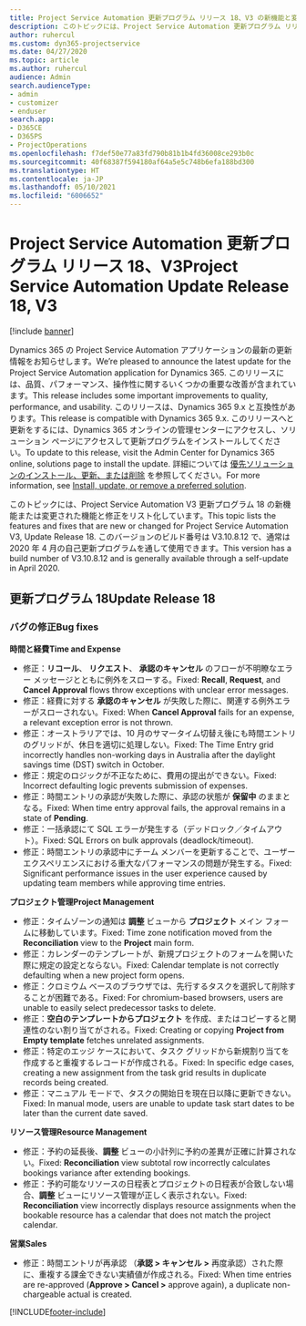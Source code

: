 ```yaml
---
title: Project Service Automation 更新プログラム リリース 18、V3 の新機能と変更点
description: このトピックには、Project Service Automation 更新プログラム リリース 18、V3 で利用可能な機能と修正をリスト化しています。
author: ruhercul
ms.custom: dyn365-projectservice
ms.date: 04/27/2020
ms.topic: article
ms.author: ruhercul
audience: Admin
search.audienceType:
- admin
- customizer
- enduser
search.app:
- D365CE
- D365PS
- ProjectOperations
ms.openlocfilehash: f7def50e77a83fd790b81b1b4fd36008ce293b0c
ms.sourcegitcommit: 40f68387f594180af64a5e5c748b6efa188bd300
ms.translationtype: HT
ms.contentlocale: ja-JP
ms.lasthandoff: 05/10/2021
ms.locfileid: "6006652"
---
```

# <a name="project-service-automation-update-release-18-v3"></a><span data-ttu-id="b3880-103">Project Service Automation 更新プログラム リリース 18、V3</span><span class="sxs-lookup"><span data-stu-id="b3880-103">Project Service Automation Update Release 18, V3</span></span>

[!include [banner](../includes/psa-now-project-operations.md)]

<span data-ttu-id="b3880-104">Dynamics 365 の Project Service Automation アプリケーションの最新の更新情報をお知らせします。</span><span class="sxs-lookup"><span data-stu-id="b3880-104">We’re pleased to announce the latest update for the Project Service Automation application for Dynamics 365.</span></span> <span data-ttu-id="b3880-105">このリリースには、品質、パフォーマンス、操作性に関するいくつかの重要な改善が含まれています。</span><span class="sxs-lookup"><span data-stu-id="b3880-105">This release includes some important improvements to quality, performance, and usability.</span></span> <span data-ttu-id="b3880-106">このリリースは、Dynamics 365 9.x と互換性があります。</span><span class="sxs-lookup"><span data-stu-id="b3880-106">This release is compatible with Dynamics 365 9.x.</span></span> <span data-ttu-id="b3880-107">このリリースへと更新をするには、Dynamics 365 オンラインの管理センターにアクセスし、ソリューション ページにアクセスして更新プログラムをインストールしてください。</span><span class="sxs-lookup"><span data-stu-id="b3880-107">To update to this release, visit the Admin Center for Dynamics 365 online, solutions page to install the update.</span></span> <span data-ttu-id="b3880-108">詳細については [優先ソリューションのインストール、更新、または削除](/power-platform/admin/install-remove-preferred-solution) を参照してください。</span><span class="sxs-lookup"><span data-stu-id="b3880-108">For more information, see [Install, update, or remove a preferred solution](/power-platform/admin/install-remove-preferred-solution).</span></span>

<span data-ttu-id="b3880-109">このトピックには、Project Service Automation V3 更新プログラム 18 の新機能または変更された機能と修正をリスト化しています。</span><span class="sxs-lookup"><span data-stu-id="b3880-109">This topic lists the features and fixes that are new or changed for Project Service Automation V3, Update Release 18.</span></span> <span data-ttu-id="b3880-110">このバージョンのビルド番号は V3.10.8.12 で、通常は 2020 年 4 月の自己更新プログラムを通して使用できます。</span><span class="sxs-lookup"><span data-stu-id="b3880-110">This version has a build number of V3.10.8.12 and is generally available through a self-update in April 2020.</span></span>

## <a name="update-release-18"></a><span data-ttu-id="b3880-111">更新プログラム 18</span><span class="sxs-lookup"><span data-stu-id="b3880-111">Update Release 18</span></span>

### <a name="bug-fixes"></a><span data-ttu-id="b3880-112">バグの修正</span><span class="sxs-lookup"><span data-stu-id="b3880-112">Bug fixes</span></span>

<span data-ttu-id="b3880-113">**時間と経費**</span><span class="sxs-lookup"><span data-stu-id="b3880-113">**Time and Expense**</span></span>

- <span data-ttu-id="b3880-114">修正：**リコール**、 **リクエスト**、 **承認のキャンセル** のフローが不明瞭なエラー メッセージとともに例外をスローする。</span><span class="sxs-lookup"><span data-stu-id="b3880-114">Fixed: **Recall**, **Request**, and **Cancel Approval** flows throw exceptions with unclear error messages.</span></span>
- <span data-ttu-id="b3880-115">修正：経費に対する **承認のキャンセル** が失敗した際に、関連する例外エラーがスローされない。</span><span class="sxs-lookup"><span data-stu-id="b3880-115">Fixed: When **Cancel Approval** fails for an expense, a relevant exception error is not thrown.</span></span>
- <span data-ttu-id="b3880-116">修正：オーストラリアでは、10 月のサマータイム切替え後にも時間エントリのグリッドが、休日を適切に処理しない。</span><span class="sxs-lookup"><span data-stu-id="b3880-116">Fixed: The Time Entry grid incorrectly handles non-working days in Australia after the daylight savings time (DST) switch in October.</span></span>
- <span data-ttu-id="b3880-117">修正：規定のロジックが不正なために、費用の提出ができない。</span><span class="sxs-lookup"><span data-stu-id="b3880-117">Fixed: Incorrect defaulting logic prevents submission of expenses.</span></span>
- <span data-ttu-id="b3880-118">修正：時間エントリの承認が失敗した際に、承認の状態が **保留中** のままとなる。</span><span class="sxs-lookup"><span data-stu-id="b3880-118">Fixed: When time entry approval fails, the approval remains in a state of **Pending**.</span></span>
- <span data-ttu-id="b3880-119">修正：一括承認にて SQL エラーが発生する（デッドロック／タイムアウト）。</span><span class="sxs-lookup"><span data-stu-id="b3880-119">Fixed: SQL Errors on bulk approvals (deadlock/timeout).</span></span>
- <span data-ttu-id="b3880-120">修正：時間エントリの承認中にチーム メンバーを更新することで、ユーザー エクスペリエンスにおける重大なパフォーマンスの問題が発生する。</span><span class="sxs-lookup"><span data-stu-id="b3880-120">Fixed: Significant performance issues in the user experience caused by updating team members while approving time entries.</span></span>

<span data-ttu-id="b3880-121">**プロジェクト管理**</span><span class="sxs-lookup"><span data-stu-id="b3880-121">**Project Management**</span></span>

- <span data-ttu-id="b3880-122">修正：タイムゾーンの通知は **調整** ビューから **プロジェクト** メイン フォームに移動しています。</span><span class="sxs-lookup"><span data-stu-id="b3880-122">Fixed: Time zone notification moved from the **Reconciliation** view to the **Project** main form.</span></span>
- <span data-ttu-id="b3880-123">修正：カレンダーのテンプレートが、新規プロジェクトのフォームを開いた際に規定の設定とならない。</span><span class="sxs-lookup"><span data-stu-id="b3880-123">Fixed: Calendar template is not correctly defaulting when a new project form opens.</span></span>
- <span data-ttu-id="b3880-124">修正：クロミウム ベースのブラウザでは、先行するタスクを選択して削除することが困難である。</span><span class="sxs-lookup"><span data-stu-id="b3880-124">Fixed: For chromium-based browsers, users are unable to easily select predecessor tasks to delete.</span></span>
- <span data-ttu-id="b3880-125">修正：**空白のテンプレートからプロジェクト** を作成、またはコピーすると関連性のない割り当てがされる。</span><span class="sxs-lookup"><span data-stu-id="b3880-125">Fixed: Creating or copying **Project from Empty template** fetches unrelated assignments.</span></span>
- <span data-ttu-id="b3880-126">修正：特定のエッジ ケースにおいて、タスク グリッドから新規割り当てを作成すると重複するレコードが作成される。</span><span class="sxs-lookup"><span data-stu-id="b3880-126">Fixed: In specific edge cases, creating a new assignment from the task grid results in duplicate records being created.</span></span>
- <span data-ttu-id="b3880-127">修正：マニュアル モードで、タスクの開始日を現在日以降に更新できない。</span><span class="sxs-lookup"><span data-stu-id="b3880-127">Fixed: In manual mode, users are unable to update task start dates to be later than the current date saved.</span></span>

<span data-ttu-id="b3880-128">**リソース管理**</span><span class="sxs-lookup"><span data-stu-id="b3880-128">**Resource Management**</span></span>

- <span data-ttu-id="b3880-129">修正：予約の延長後、**調整** ビューの小計列に予約の差異が正確に計算されない。</span><span class="sxs-lookup"><span data-stu-id="b3880-129">Fixed: **Reconciliation** view subtotal row incorrectly calculates bookings variance after extending bookings.</span></span>
- <span data-ttu-id="b3880-130">修正：予約可能なリソースの日程表とプロジェクトの日程表が合致しない場合、**調整** ビューにリソース管理が正しく表示されない。</span><span class="sxs-lookup"><span data-stu-id="b3880-130">Fixed: **Reconciliation** view incorrectly displays resource assignments when the bookable resource has a calendar that does not match the project calendar.</span></span>

<span data-ttu-id="b3880-131">**営業**</span><span class="sxs-lookup"><span data-stu-id="b3880-131">**Sales**</span></span>

- <span data-ttu-id="b3880-132">修正：時間エントリが再承認 （**承認 > キャンセル >** 再度承認）された際に、重複する課金できない実績値が作成される。</span><span class="sxs-lookup"><span data-stu-id="b3880-132">Fixed: When time entries are re-approved (**Approve > Cancel >** approve again), a duplicate non-chargeable actual is created.</span></span>


[!INCLUDE[footer-include](../includes/footer-banner.md)]